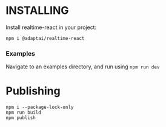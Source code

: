 # INSTALLING

Install realtime-react in your project:

```
npm i @adaptai/realtime-react
```

### Examples

Navigate to an examples directory, and run using `npm run dev`

# Publishing

```
npm i --package-lock-only
npm run build
npm publish
```
